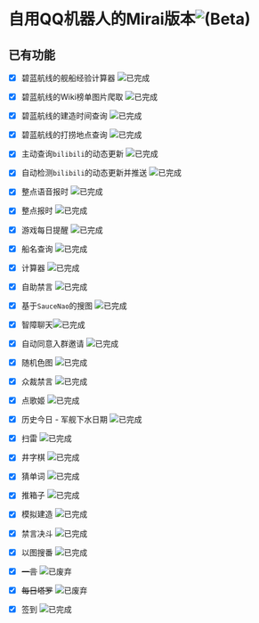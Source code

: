 # 自用QQ机器人的Mirai版本![(Beta)](https://img.shields.io/badge/_Beta-gray)


## 已有功能
* [X] 碧蓝航线的舰船经验计算器 ![`已完成`](https://img.shields.io/badge/已经实现-green)
* [X] 碧蓝航线的Wiki榜单图片爬取 ![`已完成`](https://img.shields.io/badge/已经实现-green)
* [X] 碧蓝航线的建造时间查询 ![`已完成`](https://img.shields.io/badge/已经实现-green)
* [X] 碧蓝航线的打捞地点查询 ![`已完成`](https://img.shields.io/badge/已经实现-green)
* [X] 主动查询`bilibili`的动态更新 ![`已完成`](https://img.shields.io/badge/已经实现-green)
* [X] 自动检测`bilibili`的动态更新并推送 ![`已完成`](https://img.shields.io/badge/已经实现-green)
* [X] 整点语音报时 ![`已完成`](https://img.shields.io/badge/已经实现-green)
* [X] 整点报时 ![`已完成`](https://img.shields.io/badge/已经实现-green)
* [X] 游戏每日提醒 ![`已完成`](https://img.shields.io/badge/已经实现-green)
* [X] 船名查询 ![`已完成`](https://img.shields.io/badge/已经实现-green)
* [X] 计算器 ![`已完成`](https://img.shields.io/badge/已经实现-green)
* [X] 自助禁言 ![`已完成`](https://img.shields.io/badge/已经实现-green)
* [X] 基于`SauceNao`的搜图 ![`已完成`](https://img.shields.io/badge/已经实现-green)
* [X] 智障聊天![`已完成`](https://img.shields.io/badge/已经实现-green)
* [X] 自动同意入群邀请 ![`已完成`](https://img.shields.io/badge/已经实现-green)
* [X] 随机色图 ![`已完成`](https://img.shields.io/badge/已经实现-green)
* [X] 众裁禁言 ![`已完成`](https://img.shields.io/badge/已经实现-green)
* [X] 点歌姬 ![`已完成`](https://img.shields.io/badge/已经实现-green)
* [X] 历史今日 - 军舰下水日期 ![`已完成`](https://img.shields.io/badge/已经实现-green)
* [X] 扫雷 ![`已完成`](https://img.shields.io/badge/已经实现-green)
* [X] 井字棋 ![`已完成`](https://img.shields.io/badge/已经实现-green)
* [X] 猜单词 ![`已完成`](https://img.shields.io/badge/已经实现-green)
* [X] 推箱子 ![`已完成`](https://img.shields.io/badge/已经实现-green)
* [X] 模拟建造 ![`已完成`](https://img.shields.io/badge/已经实现-green)
* [X] 禁言决斗 ![`已完成`](https://img.shields.io/badge/已经实现-green)
* [X] 以图搜番 ![`已完成`](https://img.shields.io/badge/已经实现-green)
* [X] ~~一言~~ ![`已废弃`](https://img.shields.io/badge/被废弃-inactive)
* [X] ~~每日塔罗~~ ![`已废弃`](https://img.shields.io/badge/被废弃-inactive)
* [X] 签到 ![`已完成`](https://img.shields.io/badge/已完成-green)



<!--
###说明
| **说明** | **图标**                                                     |
| -------: | :----------------------------------------------------------- |
| 已经实现 | ![`已完成`](https://img.shields.io/badge/已完成-green)    |
| 正在进行 | ![`正在推进`](https://img.shields.io/badge/进行中-blue)   |
| 暂时搁置 | ![`暂时搁置`](https://img.shields.io/badge/搁置中-yellow)  |
|   未测试 | ![`未测试`](https://img.shields.io/badge/未测试-red)     |
| 不会实现 | ![`不会实现`](https://img.shields.io/badge/被废弃-black) |
|   已废弃 | ![`已废弃`](https://img.shields.io/badge/被废弃-inactive) |
-->
